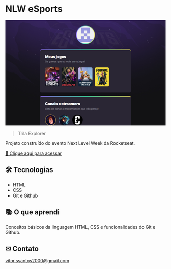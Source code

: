 # NLW eSports

![preview](./.github/preview.png)

> Trila Explorer

Projeto construído do evento Next Level Week da Rocketseat.

[🔗 Clique aqui para acessar](https://vitorsousas.github.io/nlw-esports-explorer/)

## 🛠 Tecnologias

- HTML
- CSS
- Git e Github

## 📚 O que aprendi

Conceitos básicos da linguagem HTML, CSS e funcionalidades do Git e Github.

## ✉ Contato

vitor.ssantos2000@gmail.com